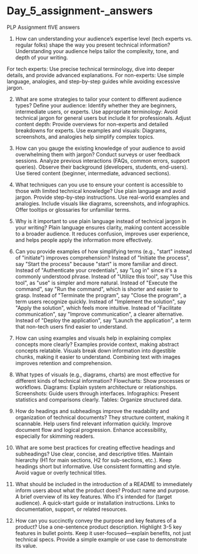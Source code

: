 # Day_5_assignment-_answers
PLP Assignment  fIVE answers

1. How can understanding your audience’s expertise level (tech experts vs. regular folks) shape the way you present technical information?
Understanding your audience helps tailor the complexity, tone, and depth of your writing.

For tech experts: Use precise technical terminology, dive into deeper details, and provide advanced explanations.
For non-experts: Use simple language, analogies, and step-by-step guides while avoiding excessive jargon.

2. What are some strategies to tailor your content to different audience types?
Define your audience: Identify whether they are beginners, intermediate users, or experts.
Use appropriate terminology: Avoid technical jargon for general users but include it for professionals.
Adjust content depth: Provide overviews for non-experts and detailed breakdowns for experts.
Use examples and visuals: Diagrams, screenshots, and analogies help simplify complex topics.

3. How can you gauge the existing knowledge of your audience to avoid overwhelming them with jargon?
Conduct surveys or user feedback sessions.
Analyze previous interactions (FAQs, common errors, support queries).
Observe their background (developers, students, end-users).
Use tiered content (beginner, intermediate, advanced sections).

4. What techniques can you use to ensure your content is accessible to those with limited technical knowledge?
Use plain language and avoid jargon.
Provide step-by-step instructions.
Use real-world examples and analogies.
Include visuals like diagrams, screenshots, and infographics.
Offer tooltips or glossaries for unfamiliar terms.

5. Why is it important to use plain language instead of technical jargon in your writing?
Plain language ensures clarity, making content accessible to a broader audience. It reduces confusion, improves user experience, and helps people apply the information more effectively.


6. Can you provide examples of how simplifying terms (e.g., "start" instead of "initiate") improves comprehension?
Instead of "Initiate the process", say "Start the process" because "start" is more familiar and direct.
Instead of "Authenticate your credentials", say "Log in" since it's a commonly understood phrase.
Instead of "Utilize this tool", say "Use this tool", as "use" is simpler and more natural.
Instead of "Execute the command", say "Run the command", which is shorter and easier to grasp.
Instead of "Terminate the program", say "Close the program", a term users recognize quickly.
Instead of "Implement the solution", say "Apply the solution", which feels more intuitive.
Instead of "Facilitate communication", say "Improve communication", a clearer alternative.
Instead of "Deploy the application", say "Launch the application", a term that non-tech users find easier to understand.

7. How can using examples and visuals help in explaining complex concepts more clearly?
Examples provide context, making abstract concepts relatable.
Visuals break down information into digestible chunks, making it easier to understand.
Combining text with images improves retention and comprehension.

8. What types of visuals (e.g., diagrams, charts) are most effective for different kinds of technical information?
Flowcharts: Show processes or workflows.
Diagrams: Explain system architecture or relationships.
Screenshots: Guide users through interfaces.
Infographics: Present statistics and comparisons clearly.
Tables: Organize structured data.

9. How do headings and subheadings improve the readability and organization of technical documents?
They structure content, making it scannable.
Help users find relevant information quickly.
Improve document flow and logical progression.
Enhance accessibility, especially for skimming readers.

10. What are some best practices for creating effective headings and subheadings?
Use clear, concise, and descriptive titles.
Maintain hierarchy (H1 for main sections, H2 for sub-sections, etc.).
Keep headings short but informative.
Use consistent formatting and style.
Avoid vague or overly technical titles.

11. What should be included in the introduction of a README to immediately inform users about what the product does?
Product name and purpose.
A brief overview of its key features.
Who it's intended for (target audience).
A quick-start guide or installation instructions.
Links to documentation, support, or related resources.

12. How can you succinctly convey the purpose and key features of a product?
Use a one-sentence product description.
Highlight 3-5 key features in bullet points.
Keep it user-focused—explain benefits, not just technical specs.
Provide a simple example or use case to demonstrate its value.
